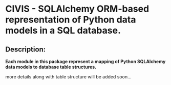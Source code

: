 # CIVIS - SQLAlchemy ORM-based representation of Python data models in a SQL database.

## Description:

**Each module in this package represent a mapping of Python SQLAlchemy data models to database table structures.**


more details along with table structure will be added soon...